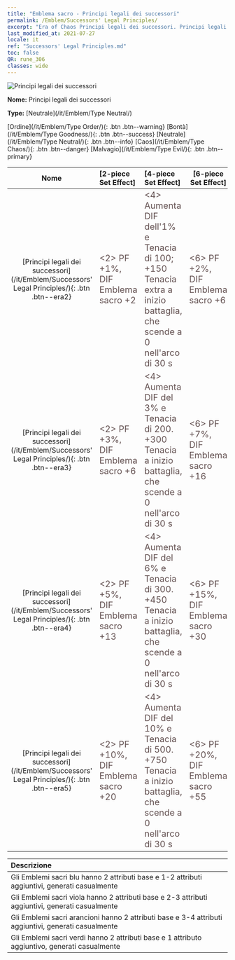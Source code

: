 ```yaml
---
title: "Emblema sacro - Principi legali dei successori"
permalink: /Emblem/Successors' Legal Principles/
excerpt: "Era of Chaos Principi legali dei successori. Principi legali dei successori. Era of Chaos Emblema sacro Principi legali dei successori. Era of Chaos Neutrale Principi legali dei successori"
last_modified_at: 2021-07-27
locale: it
ref: "Successors' Legal Principles.md"
toc: false
QR: rune_306
classes: wide
---
```


  ![Principi legali dei successori](/images/r/rune_icon_306.png)

 **Nome:** Principi legali dei successori

 **Type:** [Neutrale](/it/Emblem/Type Neutral/)

  [Ordine](/it/Emblem/Type Order/){: .btn .btn--warning}   [Bontà](/it/Emblem/Type Goodness/){: .btn .btn--success}   [Neutrale](/it/Emblem/Type Neutral/){: .btn .btn--info}   [Caos](/it/Emblem/Type Chaos/){: .btn .btn--danger}   [Malvagio](/it/Emblem/Type Evil/){: .btn .btn--primary} 

  |  Nome    | [2-piece Set Effect] | [4-piece Set Effect] | [6-piece Set Effect]  | 
  |:-----------------------:|:-------------------|:-----------------|----------------| 
  | [Principi legali dei successori](/it/Emblem/Successors' Legal Principles/){: .btn .btn--era2} | <span style="color: #645252;font-size:20px">&lt;2&gt; PF +1%, DIF Emblema sacro +2</span> | <span style="color: #645252;font-size:20px">&lt;4&gt; Aumenta DIF dell'1% e Tenacia di 100; +150 Tenacia extra a inizio battaglia, che scende a 0 nell'arco di 30 s</span> | <span style="color: #645252;font-size:20px">&lt;6&gt; PF +2%, DIF Emblema sacro +6</span> | 
  | [Principi legali dei successori](/it/Emblem/Successors' Legal Principles/){: .btn .btn--era3} | <span style="color: #645252;font-size:20px">&lt;2&gt; PF +3%, DIF Emblema sacro +6</span> | <span style="color: #645252;font-size:20px">&lt;4&gt; Aumenta DIF del 3% e Tenacia di 200. +300 Tenacia a inizio battaglia, che scende a 0 nell'arco di 30 s</span> | <span style="color: #645252;font-size:20px">&lt;6&gt; PF +7%, DIF Emblema sacro +16</span> | 
  | [Principi legali dei successori](/it/Emblem/Successors' Legal Principles/){: .btn .btn--era4} | <span style="color: #645252;font-size:20px">&lt;2&gt; PF +5%, DIF Emblema sacro +13</span> | <span style="color: #645252;font-size:20px">&lt;4&gt; Aumenta DIF del 6% e Tenacia di 300. +450 Tenacia a inizio battaglia, che scende a 0 nell'arco di 30 s</span> | <span style="color: #645252;font-size:20px">&lt;6&gt; PF +15%, DIF Emblema sacro +30</span> | 
  | [Principi legali dei successori](/it/Emblem/Successors' Legal Principles/){: .btn .btn--era5} | <span style="color: #645252;font-size:20px">&lt;2&gt; PF +10%, DIF Emblema sacro +20</span> | <span style="color: #645252;font-size:20px">&lt;4&gt; Aumenta DIF del 10% e Tenacia di 500. +750 Tenacia a inizio battaglia, che scende a 0 nell'arco di 30 s</span> | <span style="color: #645252;font-size:20px">&lt;6&gt; PF +20%, DIF Emblema sacro +55</span> | 

  |         Descrizione            | 
  |:-------------------------------|
  | Gli Emblemi sacri blu hanno 2 attributi base e 1-2 attributi aggiuntivi, generati casualmente |
  | Gli Emblemi sacri viola hanno 2 attributi base e 2-3 attributi aggiuntivi, generati casualmente |
  | Gli Emblemi sacri arancioni hanno 2 attributi base e 3-4 attributi aggiuntivi, generati casualmente |
  | Gli Emblemi sacri verdi hanno 2 attributi base e 1 attributo aggiuntivo, generati casualmente |
